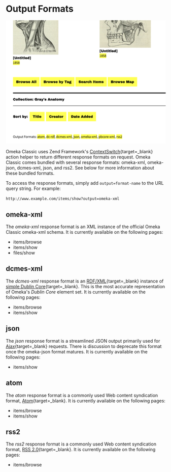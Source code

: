 # Output Formats

![Output formats listed at the end of a collection browse page.](../doc_files/OutputFormats.png)

Omeka Classic uses Zend Framework's [ContextSwitch](https://framework.zend.com/manual/1.12/en/zend.controller.actionhelpers.html#zend.controller.actionhelpers.contextswitch){target=_blank} action helper to return different response formats on request. Omeka Classic comes bundled with several response formats: omeka-xml, omeka-json, dcmes-xml, json, and rss2. See below for more information about these bundled formats.

To access the response formats, simply add `output=format-name` to the URL query string. For example:

` http://www.example.com/items/show?output=omeka-xml `

## omeka-xml

The *omeka-xml* response format is an XML instance of the official Omeka Classic omeka-xml schema. It is currently available on the following pages:

-   items/browse
-   items/show
-   files/show

## dcmes-xml

The *dcmes-xml* response format is an [RDF/XML](http://www.w3.org/TR/rdf-syntax-grammar/){target=_blank} instance of [simple Dublin Core](https://www.dublincore.org/specifications/dublin-core/dcmes-xml/){target=_blank}. This is the most accurate representation of Omeka's *Dublin Core* element set. It is currently available on the following pages:

-   items/browse
-   items/show

## json

The *json* response format is a streamlined JSON output primarily used for [Ajax](http://en.wikipedia.org/wiki/Ajax_(programming)){target=_blank} requests. There is discussion to deprecate this format once the omeka-json format matures. It is currently available on the following pages:

-   items/show

## atom

The *atom* response format is a commonly used Web content syndication format, [Atom](http://tools.ietf.org/html/rfc4287){target=_blank}. It is currently available on the following pages:

-   items/browse
-   items/show

## rss2

The *rss2* response format is a commonly used Web content syndication format, [RSS 2.0](http://cyber.law.harvard.edu/rss/rss.html){target=_blank}. It is currently available on the following pages:

-   items/browse
